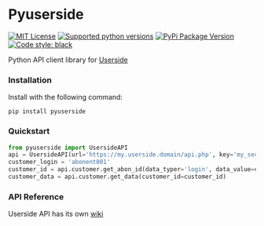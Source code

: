 # Pyuserside

[![MIT License](https://img.shields.io/github/license/nekonekun/pyuserside)](https://opensource.org/licenses/MIT)
[![Supported python versions](https://img.shields.io/pypi/pyversions/pyuserside)](https://pypi.org/project/pyuserside/)
[![PyPi Package Version](https://img.shields.io/pypi/v/pyuserside)](https://pypi.org/project/pyuserside/)
[![Code style: black](https://img.shields.io/badge/code%20style-black-000000.svg)](https://github.com/psf/black)

Python API client library for [Userside](https://www.python.org/)

### Installation
Install with the following command:
```shell
pip install pyuserside
```

### Quickstart

```python
from pyuserside import UsersideAPI
api = UsersideAPI(url='https://my.userside.domain/api.php', key='my_secret_key')
customer_login = 'abonent001'
customer_id = api.customer.get_abon_id(data_typer='login', data_value=customer_login)
customer_data = api.customer.get_data(customer_id=customer_id)
```

### API Reference
Userside API has its own [wiki](https://wiki.userside.eu/API)